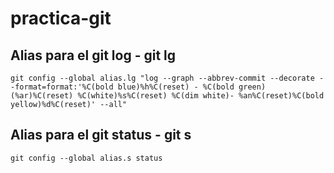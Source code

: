 # practica-git

## Alias para el git log - git lg
~~~
git config --global alias.lg "log --graph --abbrev-commit --decorate --format=format:'%C(bold blue)%h%C(reset) - %C(bold green)(%ar)%C(reset) %C(white)%s%C(reset) %C(dim white)- %an%C(reset)%C(bold yellow)%d%C(reset)' --all"
~~~

## Alias para el git status - git s
~~~
git config --global alias.s status
~~~ 